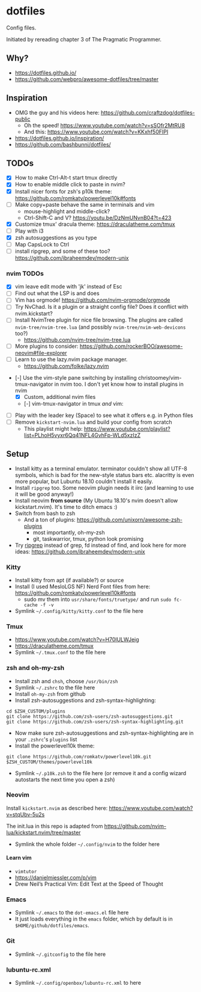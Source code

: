 # dotfiles

Config files.

Initiated by rereading chapter 3 of The Pragmatic Programmer.

## Why?

- https://dotfiles.github.io/
- https://github.com/webpro/awesome-dotfiles/tree/master

## Inspiration

- OMG the guy and his videos here: https://github.com/craftzdog/dotfiles-public
  - Oh the speed! https://www.youtube.com/watch?v=sSOfr2MtRU8
  - And this: https://www.youtube.com/watch?v=KKxhf50FIPI
- https://dotfiles.github.io/inspiration/
- https://github.com/bashbunni/dotfiles/

## TODOs

- [X] How to make Ctrl-Alt-t start tmux directly
- [X] How to enable middle click to paste in nvim?
- [X] Install nicer fonts for zsh's p10k theme:
https://github.com/romkatv/powerlevel10k#fonts
- [ ] Make copy+paste behave the same in terminals and vim
  - mouse-highlight and middle-click?
  - Ctrl-Shift-C and V?
 https://youtu.be/DzNmUNvnB04?t=423
- [X] Customize tmux' dracula theme: https://draculatheme.com/tmux
- [ ] Play with i3
- [X] zsh autosuggestions as you type
- [ ] Map CapsLock to Ctrl
- [ ] install ripgrep, and some of these too?
https://github.com/ibraheemdev/modern-unix

### nvim TODOs

- [X] vim leave edit mode with 'jk' instead of Esc
- [ ] Find out what the LSP is and does
- [ ] Vim has orgmode! https://github.com/nvim-orgmode/orgmode
- [ ] Try NvChad. Is it a plugin or a straight config file? Does it conflict with nvim.kickstart?
- [ ] Install NvimTree plugin for nice file browsing. The plugins are called `nvim-tree/nvim-tree.lua` (and possibly `nvim-tree/nvim-web-devicons` too?)
  - https://github.com/nvim-tree/nvim-tree.lua
- [ ] More plugins to consider: https://github.com/rockerBOO/awesome-neovim#file-explorer
- [ ] Learn to use the lazy.nvim package manager.
  - https://github.com/folke/lazy.nvim
- [-] Use the vim-style pane switching by installing
christoomey/vim-tmux-navigator in nvim too. I don't yet know how to install
plugins in nvim
  - [X] Custom, additional nvim files
  - [-] vim-tmux-navigator in tmux *and* vim:
- [ ] Play with the leader key (Space) to see what it offers e.g. in Python files
- [ ] Remove `kickstart-nvim.lua` and build your config from scratch 
  - This playlist might help: https://www.youtube.com/playlist?list=PLhoH5vyxr6Qq41NFL4GvhFp-WLd5xzIzZ

## Setup

- Install kitty as a terminal emulator. terminator couldn't show all UTF-8 symbols, which is bad for the new-style status bars etc.  alacritty is even more popular, but Lubuntu 18.10 couldn't install it easily.
- Install `ripgrep` too. Some neovim plugin needs it iirc (and learning to use it will be good anyway!)
- Install neovim **from source** (My Ubuntu 18.10's nvim doesn't allow kickstart.nvim). It's time to ditch emacs :)
- Switch from bash to zsh
  - And a ton of plugins: https://github.com/unixorn/awesome-zsh-plugins
    - most importantly, oh-my-zsh
    - git, taskwarrior, tmux, python look promising
- Try [ripgrep](https://www.dewanahmed.com/ripgrep/) instead of grep, fd instead of find, and look here for more ideas:  https://github.com/ibraheemdev/modern-unix

### Kitty

- Install kitty from apt (if available?) or source
- Install (I used MesloLGS NF) Nerd Font files from here:
  https://github.com/romkatv/powerlevel10k#fonts
  - sudo mv them into `usr/share/fonts/truetype/` and run `sudo fc-cache -f -v`
- Symlink `~/.config/kitty/kitty.conf` to the file here

### Tmux

- https://www.youtube.com/watch?v=H70lULWJeig
- https://draculatheme.com/tmux
- Symlink `~/.tmux.conf` to the file here

### zsh and oh-my-zsh

- Install zsh and `chsh`, choose `/usr/bin/zsh`
- Symlink `~/.zshrc` to the file here
- Install `oh-my-zsh` from github
- Install zsh-autosuggestions and zsh-syntax-highlighting:

```
cd $ZSH_CUSTOM/plugins
git clone https://github.com/zsh-users/zsh-autosuggestions.git
git clone https://github.com/zsh-users/zsh-syntax-highlighting.git
```

- Now make sure zsh-autosuggestions and zsh-syntax-highlighting are in your `.zshrc`'s `plugins` list
- Install the powerlevel10k theme:

```
git clone https://github.com/romkatv/powerlevel10k.git $ZSH_CUSTOM/themes/powerlevel10k
```

- Symlink `~/.p10k.zsh` to the file here (or remove it and a config wizard autostarts the next time you open a zsh)

### Neovim

Install `kickstart.nvim` as described here: https://www.youtube.com/watch?v=stqUbv-5u2s

The init.lua in this repo is adapted from https://github.com/nvim-lua/kickstart.nvim/tree/master

- Symlink the whole folder `~/.config/nvim` to the folder here

#### Learn vim

- `vimtutor`
- https://danielmiessler.com/p/vim
- Drew Neil’s Practical Vim: Edit Text at the Speed of Thought

### Emacs

- Symlink `~/.emacs` to the `dot-emacs.el` file here
- It just loads everything in the `emacs` folder, which by default is in `$HOME/github/dotfiles/emacs`.

### Git

- Symlink `~/.gitconfig` to the file here

### lubuntu-rc.xml

- Symlink `~/.config/openbox/lubuntu-rc.xml` to here
